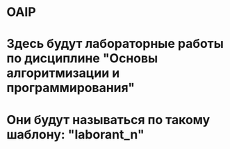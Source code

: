 # OAIP
# Здесь будут лабораторные работы по дисциплине "Основы алгоритмизации и программирования"
# Они будут называться по такому шаблону: "laborant_n"

